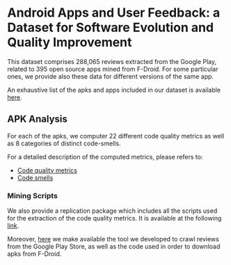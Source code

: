 # Android Apps and User Feedback: a Dataset for Software Evolution and Quality Improvement

This dataset comprises 288,065 reviews extracted from the Google Play, related to 395 open source apps mined from F-Droid.
For some particular ones, we provide also these data for different versions of the same app.

An exhaustive list of the apks and apps included in our dataset is available [here](https://github.com/giograno/user_quality/blob/master/csv_files/versions.csv).

## APK Analysis
For each of the apks, we computer 22 different code quality metrics as well as 8 categories of distinct code-smells.

For a detailed description of the computed metrics, please refers to:
* [Code quality metrics](https://github.com/giograno/user_quality/wiki/Code-Quality-Metrics)
* [Code smells](https://github.com/giograno/user_quality/wiki/Code-Smells)

### Mining Scripts
We also provide a replication package which includes all the scripts used for the extraction of the code quality metrics. It is available at the following [link](https://github.com/giograno/user_quality/blob/master/code_metrics_scripts).

Moreover, [here](https://github.com/giograno/user_quality/tree/master/tools) we make available the tool we developed to crawl reviews from the Google Play Store, as well as the code used in order to download apks from F-Droid.
